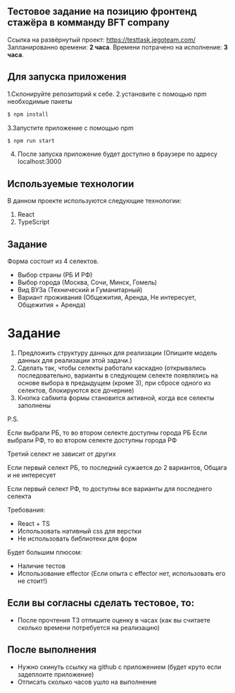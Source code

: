 ## Тестовое задание на позицию фронтенд стажёра в комманду BFT company

Ссылка на развёрнутый проект: https://testtask.jegoteam.com/
Запланированно времени: **2 часа**.
Времени потрачено на исполнение: **3 часа**.

## Для запуска приложения

1.Склонируйте репозиторий к себе.
2.установите с помощью npm необходимые пакеты

```bash
$ npm install
```

3.Запустите приложение с помощью npm

```bash
$ npm run start
```

4. После запуска приложение будет доступно в браузере по адресу localhost:3000
## Используемые технологии

В данном проекте используются следующие технологии:

1. React
2. TypeScript

## Задание

Форма состоит из 4 селектов.

- Выбор страны (РБ И РФ)
- Выбор города (Москва, Сочи, Минск, Гомель)
- Вид ВУЗа (Технический и Гуманитарный)
- Вариант проживания (Общежития, Аренда, Не интересует, Общежития + Аренда)

# Задание

1. Предложить структуру данных для реализации (Опишите модель данных для реализации этой задачи.)
2. Сделать так, чтобы селекты работали каскадно (открывались последовательно, варианты в следующем селекте появлялись на основе выбора в предыдущем (кроме 3), при сбросе одного из селектов, блокируются все дочерние)
3. Кнопка сабмита формы становится активной, когда все селекты заполнены

P.S.

Если выбрали РБ, то во втором селекте доступны города РБ
Если выбрали РФ, то во втором селекте доступны города РФ

Третий селект не зависит от других

Если первый селект РБ, то последний сужается до 2 вариантов, Общага и не интересует

Если первый селект РФ, то доступны все варианты для последнего селекта

Требования:

- React + TS
- Использовать нативный css для верстки
- Не использовать библиотеки для форм

Будет большим плюсом:

- Наличие тестов
- Использование effector (Если опыта с effector нет, использовать его не стоит!)

## Если вы согласны сделать тестовое, то:

- После прочтения ТЗ отпишите оценку в часах (как вы считаете сколько времени потребуется на реализацию)

## После выполнения

- Нужно скинуть ссылку на github с приложением (будет круто если задеплоите приложение)
- Отписать сколько часов ушло на выполнение

